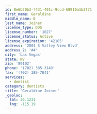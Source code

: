 ```yaml
---
id: 8e6b20b3-f431-401c-9ccd-68910a1b3f71
first_name: Geraldine
middle_name: E
last_name: Joiner
license_type: DDS
license_number: '1027'
license_status: Active
license_expiration: '42185'
address: '2801 S Valley View Blvd'
address_2: '#4'
city: 'Las Vegas'
state: NV
zip: '89102'
phone: '(702) 385-3149'
fax: '(702) 385-7041'
services:
  - dentist
category: dentists
title: 'Geraldine Joiner'
_geoloc:
  lat: 36.1231
  lng: -115.19
---
```

